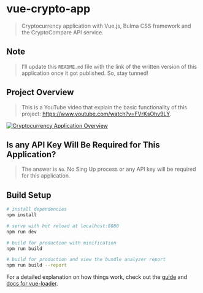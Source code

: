 # vue-crypto-app

> Cryptocurrency application with Vue.js, Bulma CSS framework and the CryptoCompare API service.

## Note

> I’ll update this `README.md` file with the link of the written version of this application once it got published. So, stay tunned! 

## Project Overview
> This is a YouTube video that explain the basic functionality of this project: https://www.youtube.com/watch?v=FVrKsOhv9LY.

[![Cryptocurrency Application Overview](https://i.ibb.co/hWrQqN2/News-component.png?raw=true)](https://www.youtube.com/watch?v=FVrKsOhv9LY "Cryptocurrency Application Overview")


## Is any API Key Will Be Required for This Application?

> The answer is `No`. No Sing Up process or any API key will be required for this application.

## Build Setup

``` bash
# install dependencies
npm install

# serve with hot reload at localhost:8080
npm run dev

# build for production with minification
npm run build

# build for production and view the bundle analyzer report
npm run build --report
```

For a detailed explanation on how things work, check out the [guide](http://vuejs-templates.github.io/webpack/) and [docs for vue-loader](http://vuejs.github.io/vue-loader).
